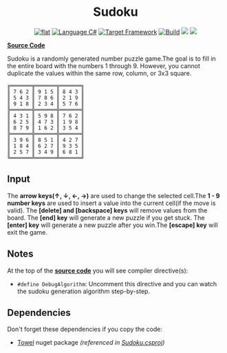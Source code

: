 <h1 align="center">
	Sudoku
</h1>

<p align="center">
	<a href="https://github.com/ZacharyPatten/dotnet-console-games" alt="GitHub repo"><img alt="flat" src="https://img.shields.io/badge/github-repo-black?logo=github&amp;style=flat"></a>
	<a href="#" alt="GitHub repo"><img alt="Language C#" src="https://img.shields.io/badge/language-C%23-%23178600"></a>
	<a href="#"><img src="https://img.shields.io/badge/dynamic/xml?color=%23512bd4&label=target&query=%2F%2FTargetFramework%5B1%5D&url=https%3A%2F%2Fraw.githubusercontent.com%2FZacharyPatten%2Fdotnet-console-games%2Fmaster%2FProjects%2FSudoku%2FSudoku.csproj" title="Target Framework" alt="Target Framework"></a>
	<a href="#"><img src="https://github.com/ZacharyPatten/dotnet-console-games/workflows/Sudoku%20Build/badge.svg" title="Goto Build" alt="Build"></a>
	<a href="https://discord.gg/4XbQbwF" alt="chat on Discord"><img src="https://img.shields.io/discord/557244925712924684?logo=discord" /></a>
	<a href="https://github.com/ZacharyPatten/dotnet-console-games/blob/master/LICENSE" alt="license"><img src="https://img.shields.io/badge/license-MIT-green.svg" /></a>
</p>

**[Source Code](Program.cs)**

Sudoku is a randomly generated number puzzle game.The goal is to fill in the entire board with the numbers 1 through 9. However, you cannot duplicate the values within the same row, column, or 3x3 square.

```
╔═══════╦═══════╦═══════╗
║ 7 6 2 ║ 9 1 5 ║ 8 4 3 ║
║ 5 4 3 ║ 7 8 6 ║ 2 1 9 ║
║ 9 1 8 ║ 2 3 4 ║ 5 7 6 ║
╠═══════╬═══════╬═══════╣
║ 4 3 1 ║ 5 9 8 ║ 7 6 2 ║
║ 6 2 5 ║ 4 7 3 ║ 1 9 8 ║
║ 8 7 9 ║ 1 6 2 ║ 3 5 4 ║
╠═══════╬═══════╬═══════╣
║ 3 9 6 ║ 8 5 1 ║ 4 2 7 ║
║ 1 8 4 ║ 6 2 7 ║ 9 3 5 ║
║ 2 5 7 ║ 3 4 9 ║ 6 8 1 ║
╚═══════╩═══════╩═══════╝
```

## Input

The **arrow keys(↑, ↓, ←, →)** are used to change the selected cell.The **1 - 9 number keys** are used to insert a value into the current cell(if the move is valid). The **\[delete\] and \[backspace\] keys** will remove values from the board. The **\[end\] key** will generate a new puzzle if you get stuck. The **\[enter\] key** will generate a new puzzle after you win.The **\[escape\] key** will exit the game.

## Notes

At the top of the **[source code](Program.cs)** you will see compiler directive(s):
- `#define DebugAlgorithm`: Uncomment this directive and you can watch the sudoku generation algorithm step-by-step.

## Dependencies

Don't forget these dependencies if you copy the code:

- [Towel](https://github.com/ZacharyPatten/Towel) nuget package _(referenced in [Sudoku.csproj](Sudoku.csproj))_
